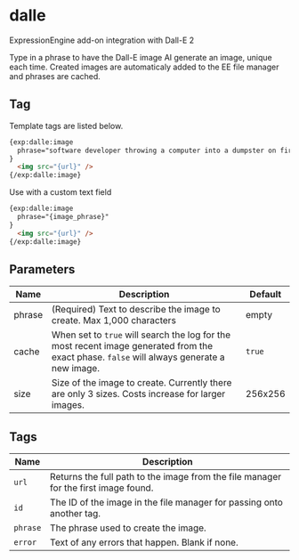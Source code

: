 # dalle

ExpressionEngine add-on integration with Dall-E 2

Type in a phrase to have the Dall-E image AI generate an image, unique each time. Created images are automaticaly added to the EE file manager and phrases are cached.

## Tag

Template tags are listed below.

```html
{exp:dalle:image
  phrase="software developer throwing a computer into a dumpster on fire like the movie office space"
}
  <img src="{url}" />
{/exp:dalle:image}
```

Use with a custom text field

```html
{exp:dalle:image
  phrase="{image_phrase}"
}
  <img src="{url}" />
{/exp:dalle:image}
```

## Parameters

| Name | Description | Default |
| -----|-------------|---------|
| phrase | (Required) Text to describe the image to create.  Max 1,000 characters | empty |
| cache | When set to `true` will search the log for the most recent image generated from the exact phase. `false` will always generate a new image. | `true` |
| size | Size of the image to create.  Currently there are only 3 sizes.  Costs increase for larger images. | 256x256 |

## Tags

| Name | Description |
| -----|-------------|
| `url` | Returns the full path to the image from the file manager for the first image found. |
| `id` | The ID of the image in the file manager for passing onto another tag. |
| `phrase` | The phrase used to create the image. |
| `error` | Text of any errors that happen. Blank if none. |
